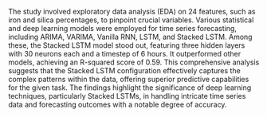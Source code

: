 The study involved exploratory data analysis (EDA) on 24 features, such as iron and silica percentages, to pinpoint crucial variables. Various statistical and deep learning models were employed for time series forecasting, including ARIMA, VARIMA, Vanilla RNN, LSTM, and Stacked LSTM. Among these, the Stacked LSTM model stood out, featuring three hidden layers with 30 neurons each and a timestep of 6 hours. It outperformed other models, achieving an R-squared score of 0.59. This comprehensive analysis suggests that the Stacked LSTM configuration effectively captures the complex patterns within the data, offering superior predictive capabilities for the given task. The findings highlight the significance of deep learning techniques, particularly Stacked LSTMs, in handling intricate time series data and forecasting outcomes with a notable degree of accuracy.
